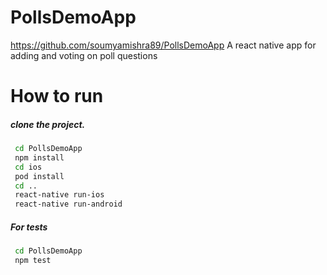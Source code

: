 # PollsDemoApp
https://github.com/soumyamishra89/PollsDemoApp
A react native app for adding and voting on poll questions

# How to run
##### clone the project.  


```sh
 cd PollsDemoApp
 npm install
 cd ios
 pod install
 cd ..
 react-native run-ios
 react-native run-android
```
##### For tests  

```sh
 cd PollsDemoApp
 npm test
```

